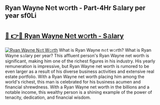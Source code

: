 ## Ryan Wayne N𝚎t w𝚘rth - Part-4Hr S𝚊lary per year sf0Li

# <h2><a href="http://gc4cyo.nevu.top/?p=Ryan+Wayne">🔗 👉🔴 Ryan Wayne N𝚎t w𝚘rth - S𝚊lary</a></h2>

[![Ryan Wayne N𝚎t W𝚘rth](https://i.imgur.com/Oavwk0R.jpeg)](http://gc4cyo.nevu.top/?p=Ryan+Wayne)
What is Ryan Wayne n𝚎t w𝚘rth? What is Ryan Wayne s𝚊lary per year?
This affluent person's Ryan Wayne net worth is significant, making him one of the richest figures in his industry. His yearly remuneration is impressive, but Ryan Wayne net worth is rumored to be even larger as a result of his diverse business activities and extensive real estate portfolio. With a Ryan Wayne net worth placing him among the world's richest, this man is celebrated for his business acumen and financial shrewdness. With a Ryan Wayne net worth in the billions and a notable income, this wealthy person is a shining example of the power of tenacity, dedication, and financial wisdom.
